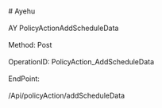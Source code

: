 <br>#     Ayehu</br>
<br>AY PolicyActionAddScheduleData</br>
<br>Method: Post</br>
<br>OperationID: PolicyAction_AddScheduleData</br>
<br>EndPoint:</br>
<br>/Api/policyAction/addScheduleData</br>
